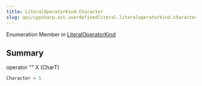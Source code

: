 ```yaml
---
title: LiteralOperatorKind.Character
slug: api/cppsharp.ast.userdefinedliteral.literaloperatorkind.character
---
```

Enumeration Member in [LiteralOperatorKind](/api/cppsharp/ast/userdefinedliteral/literaloperatorkind-1)

## Summary

operator "" X (CharT)

```csharp
Character = 5
```

